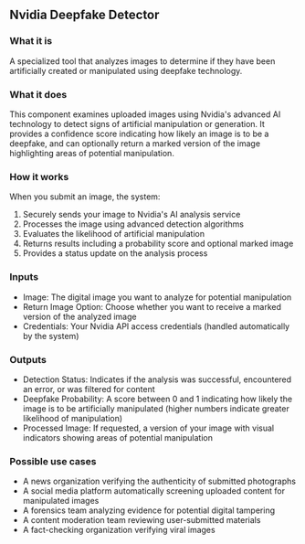 
## Nvidia Deepfake Detector

### What it is
A specialized tool that analyzes images to determine if they have been artificially created or manipulated using deepfake technology.

### What it does
This component examines uploaded images using Nvidia's advanced AI technology to detect signs of artificial manipulation or generation. It provides a confidence score indicating how likely an image is to be a deepfake, and can optionally return a marked version of the image highlighting areas of potential manipulation.

### How it works
When you submit an image, the system:
1. Securely sends your image to Nvidia's AI analysis service
2. Processes the image using advanced detection algorithms
3. Evaluates the likelihood of artificial manipulation
4. Returns results including a probability score and optional marked image
5. Provides a status update on the analysis process

### Inputs
- Image: The digital image you want to analyze for potential manipulation
- Return Image Option: Choose whether you want to receive a marked version of the analyzed image
- Credentials: Your Nvidia API access credentials (handled automatically by the system)

### Outputs
- Detection Status: Indicates if the analysis was successful, encountered an error, or was filtered for content
- Deepfake Probability: A score between 0 and 1 indicating how likely the image is to be artificially manipulated (higher numbers indicate greater likelihood of manipulation)
- Processed Image: If requested, a version of your image with visual indicators showing areas of potential manipulation

### Possible use cases
- A news organization verifying the authenticity of submitted photographs
- A social media platform automatically screening uploaded content for manipulated images
- A forensics team analyzing evidence for potential digital tampering
- A content moderation team reviewing user-submitted materials
- A fact-checking organization verifying viral images
